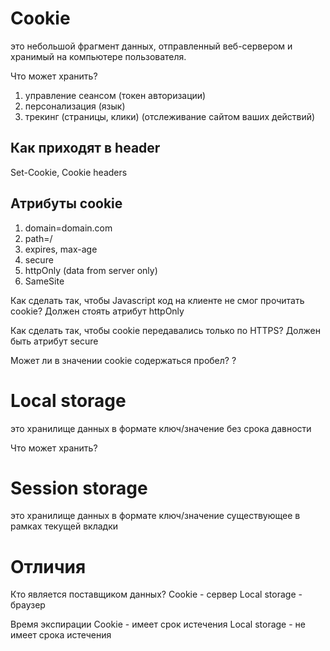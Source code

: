 # Cookie
это небольшой фрагмент данных, отправленный веб-сервером и хранимый на компьютере пользователя.

Что может хранить?
1.  управление сеансом (токен авторизации)
2. персонализация (язык)
3. трекинг (страницы, клики) (отслеживание сайтом ваших действий)

## Как приходят в header
Set-Cookie, Cookie headers

## Атрибуты cookie
1. domain=domain.com
2. path=/
3. expires, max-age
4. secure
5. httpOnly (data from server only)
6. SameSite

Как сделать так, чтобы Javascript код на клиенте не смог прочитать cookie?
Должен стоять атрибут httpOnly

Как сделать так, чтобы cookie передавались только по HTTPS?
Должен быть атрибут secure

Может ли в значении cookie содержаться пробел?
?

# Local storage
это хранилище данных в формате ключ/значение без срока давности

Что может хранить?

# Session storage
это хранилище данных в формате ключ/значение существующее в рамках текущей вкладки




# Отличия
Кто является поставщиком данных?
Cookie - сервер
Local storage - браузер


Время экспирации
Cookie - имеет срок истечения
Local storage - не имеет срока истечения
